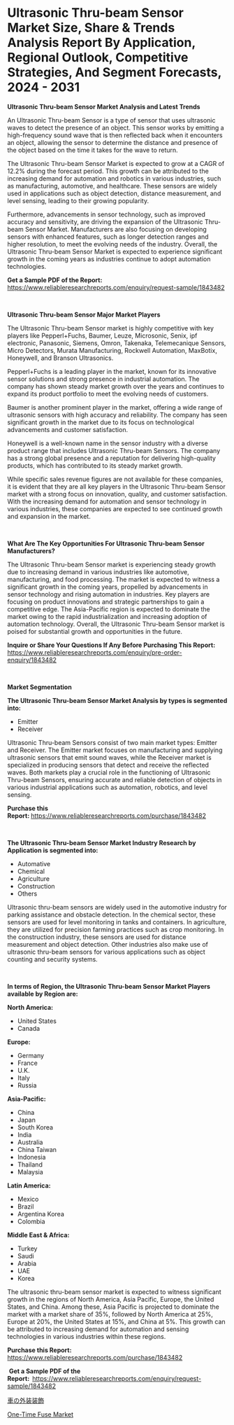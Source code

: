 <p><h1>Ultrasonic Thru-beam Sensor Market Size, Share & Trends Analysis Report By Application, Regional Outlook, Competitive Strategies, And Segment Forecasts, 2024 - 2031</h1></p><p><strong>Ultrasonic Thru-beam Sensor Market Analysis and Latest Trends</strong></p>
<p><p>An Ultrasonic Thru-beam Sensor is a type of sensor that uses ultrasonic waves to detect the presence of an object. This sensor works by emitting a high-frequency sound wave that is then reflected back when it encounters an object, allowing the sensor to determine the distance and presence of the object based on the time it takes for the wave to return.</p><p>The Ultrasonic Thru-beam Sensor Market is expected to grow at a CAGR of 12.2% during the forecast period. This growth can be attributed to the increasing demand for automation and robotics in various industries, such as manufacturing, automotive, and healthcare. These sensors are widely used in applications such as object detection, distance measurement, and level sensing, leading to their growing popularity.</p><p>Furthermore, advancements in sensor technology, such as improved accuracy and sensitivity, are driving the expansion of the Ultrasonic Thru-beam Sensor Market. Manufacturers are also focusing on developing sensors with enhanced features, such as longer detection ranges and higher resolution, to meet the evolving needs of the industry. Overall, the Ultrasonic Thru-beam Sensor Market is expected to experience significant growth in the coming years as industries continue to adopt automation technologies.</p></p>
<p><strong>Get a Sample PDF of the Report:&nbsp;</strong> <a href="https://www.reliableresearchreports.com/enquiry/request-sample/1843482">https://www.reliableresearchreports.com/enquiry/request-sample/1843482</a></p>
<p>&nbsp;</p>
<p><strong>Ultrasonic Thru-beam Sensor Major Market Players</strong></p>
<p><p>The Ultrasonic Thru-beam Sensor market is highly competitive with key players like Pepperl+Fuchs, Baumer, Leuze, Microsonic, Senix, ipf electronic, Panasonic, Siemens, Omron, Takenaka, Telemecanique Sensors, Micro Detectors, Murata Manufacturing, Rockwell Automation, MaxBotix, Honeywell, and Branson Ultrasonics. </p><p>Pepperl+Fuchs is a leading player in the market, known for its innovative sensor solutions and strong presence in industrial automation. The company has shown steady market growth over the years and continues to expand its product portfolio to meet the evolving needs of customers.</p><p>Baumer is another prominent player in the market, offering a wide range of ultrasonic sensors with high accuracy and reliability. The company has seen significant growth in the market due to its focus on technological advancements and customer satisfaction.</p><p>Honeywell is a well-known name in the sensor industry with a diverse product range that includes Ultrasonic Thru-beam Sensors. The company has a strong global presence and a reputation for delivering high-quality products, which has contributed to its steady market growth.</p><p>While specific sales revenue figures are not available for these companies, it is evident that they are all key players in the Ultrasonic Thru-beam Sensor market with a strong focus on innovation, quality, and customer satisfaction. With the increasing demand for automation and sensor technology in various industries, these companies are expected to see continued growth and expansion in the market.</p></p>
<p>&nbsp;</p>
<p><strong>What Are The Key Opportunities For Ultrasonic Thru-beam Sensor Manufacturers?</strong></p>
<p><p>The Ultrasonic Thru-beam Sensor market is experiencing steady growth due to increasing demand in various industries like automotive, manufacturing, and food processing. The market is expected to witness a significant growth in the coming years, propelled by advancements in sensor technology and rising automation in industries. Key players are focusing on product innovations and strategic partnerships to gain a competitive edge. The Asia-Pacific region is expected to dominate the market owing to the rapid industrialization and increasing adoption of automation technology. Overall, the Ultrasonic Thru-beam Sensor market is poised for substantial growth and opportunities in the future.</p></p>
<p><strong>Inquire or Share Your Questions If Any Before Purchasing This Report:</strong> <a href="https://www.reliableresearchreports.com/enquiry/pre-order-enquiry/1843482">https://www.reliableresearchreports.com/enquiry/pre-order-enquiry/1843482</a></p>
<p>&nbsp;</p>
<p><strong>Market Segmentation</strong></p>
<p><strong>The Ultrasonic Thru-beam Sensor Market Analysis by types is segmented into:</strong></p>
<p><ul><li>Emitter</li><li>Receiver</li></ul></p>
<p><p>Ultrasonic Thru-beam Sensors consist of two main market types: Emitter and Receiver. The Emitter market focuses on manufacturing and supplying ultrasonic sensors that emit sound waves, while the Receiver market is specialized in producing sensors that detect and receive the reflected waves. Both markets play a crucial role in the functioning of Ultrasonic Thru-beam Sensors, ensuring accurate and reliable detection of objects in various industrial applications such as automation, robotics, and level sensing.</p></p>
<p><strong>Purchase this Report:&nbsp;</strong><a href="https://www.reliableresearchreports.com/purchase/1843482">https://www.reliableresearchreports.com/purchase/1843482</a></p>
<p>&nbsp;</p>
<p><strong>The Ultrasonic Thru-beam Sensor Market Industry Research by Application is segmented into:</strong></p>
<p><ul><li>Automative</li><li>Chemical</li><li>Agriculture</li><li>Construction</li><li>Others</li></ul></p>
<p><p>Ultrasonic thru-beam sensors are widely used in the automotive industry for parking assistance and obstacle detection. In the chemical sector, these sensors are used for level monitoring in tanks and containers. In agriculture, they are utilized for precision farming practices such as crop monitoring. In the construction industry, these sensors are used for distance measurement and object detection. Other industries also make use of ultrasonic thru-beam sensors for various applications such as object counting and security systems.</p></p>
<p>&nbsp;</p>
<p><strong>In terms of Region, the Ultrasonic Thru-beam Sensor Market Players available by Region are:</strong></p>
<p>
    <p> <strong> North America: </strong>
        <ul>
            <li>United States</li>
            <li>Canada</li>
        </ul>
        </p> 
    <p> <strong> Europe: </strong>
        <ul>
            <li>Germany</li>
            <li>France</li>
            <li>U.K.</li>
            <li>Italy</li>
            <li>Russia</li>
        </ul>
        </p> 
    <p> <strong> Asia-Pacific: </strong>
        <ul>
            <li>China</li>
            <li>Japan</li>
            <li>South Korea</li>
            <li>India</li>
            <li>Australia</li>
            <li>China Taiwan</li>
            <li>Indonesia</li>
            <li>Thailand</li>
            <li>Malaysia</li>
        </ul>
        </p> 
    <p> <strong> Latin America: </strong>
        <ul>
            <li>Mexico</li>
            <li>Brazil</li>
            <li>Argentina Korea</li>
            <li>Colombia</li>
        </ul>
        </p> 
    <p> <strong> Middle East & Africa: </strong>
        <ul>
            <li>Turkey</li>
            <li>Saudi</li>
            <li>Arabia</li>
            <li>UAE</li>
            <li>Korea</li>
        </ul>
    </p>
    </p>
<p><p>The ultrasonic thru-beam sensor market is expected to witness significant growth in the regions of North America, Asia Pacific, Europe, the United States, and China. Among these, Asia Pacific is projected to dominate the market with a market share of 35%, followed by North America at 25%, Europe at 20%, the United States at 15%, and China at 5%. This growth can be attributed to increasing demand for automation and sensing technologies in various industries within these regions.</p></p>
<p><strong>Purchase this Report: </strong><a href="https://www.reliableresearchreports.com/purchase/1843482">https://www.reliableresearchreports.com/purchase/1843482</a></p>
<p>&nbsp;<strong>Get a Sample PDF of the Report:&nbsp;&nbsp;</strong><a href="https://www.reliableresearchreports.com/enquiry/request-sample/1843482">https://www.reliableresearchreports.com/enquiry/request-sample/1843482</a></p>
<p><strong></strong></p>
<p><p><a href="https://github.com/oqxogxyvqe90775/Market-Research-Report-List-1/blob/main/956525913636.md">車の外装装飾</a></p><p><a href="https://github.com/RoccoManning/Market-Research-Report-List-4/blob/main/one-time-fuse-market.md">One-Time Fuse Market</a></p></p>